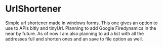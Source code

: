 # UrlShortener
Simple url shortener made in windows forms. This one gives an option to use to APIs bitly and tinyUrl. Planning to add Google Firedynamics in the near by future. As of now I am also planning to ad a list with all the addresses full and shorten ones and an save to file option as well. 
